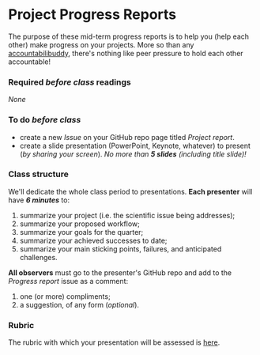 # Project Progress Reports

The purpose of these mid-term progress reports is to help you (help each other) make progress on your projects.  More so than any [accountabilibuddy](https://neologisms.rice.edu/index.php?a=term&d=1&t=6534), there's nothing like peer pressure to hold each other accountable!

### Required _before class_ readings
_None_

### To do _before class_
- create a new _Issue_ on your GitHub repo page titled _Project report_.
- create a slide presentation (PowerPoint, Keynote, whatever) to present (_by sharing your screen_). _No more than **5 slides** (including title slide)!_

### Class structure
We'll dedicate the whole class period to presentations.
**Each presenter** will have **_6 minutes_** to:
1. summarize your project (i.e. the scientific issue being addresses);
2. summarize your proposed workflow;
3. summarize your goals for the quarter;
4. summarize your achieved successes to date;
5. summarize your main sticking points, failures, and anticipated challenges.

**All observers** must go to the presenter's GitHub repo and add to the _Progress report_ issue as a comment:
1. one (or more) compliments;
2. a suggestion, of any form (_optional_).

### Rubric
The rubric with which your presentation will be assessed is [here](../../course_info/rubrics/).